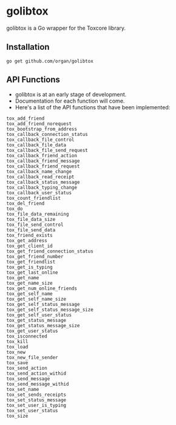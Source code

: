 golibtox
=================

golibtox is a Go wrapper for the Toxcore library.

## Installation
```go get github.com/organ/golibtox```

## API Functions
* golibtox is at an early stage of development.
* Documentation for each function will come.
* Here's a list of the API functions that have been implemented:

```
tox_add_friend
tox_add_friend_norequest
tox_bootstrap_from_address
tox_callback_connection_status
tox_callback_file_control
tox_callback_file_data
tox_callback_file_send_request
tox_callback_friend_action
tox_callback_friend_message
tox_callback_friend_request
tox_callback_name_change
tox_callback_read_receipt
tox_callback_status_message
tox_callback_typing_change
tox_callback_user_status
tox_count_friendlist
tox_del_friend
tox_do
tox_file_data_remaining
tox_file_data_size
tox_file_send_control
tox_file_send_data
tox_friend_exists
tox_get_address
tox_get_client_id
tox_get_friend_connection_status
tox_get_friend_number
tox_get_friendlist
tox_get_is_typing
tox_get_last_online
tox_get_name
tox_get_name_size
tox_get_num_online_friends
tox_get_self_name
tox_get_self_name_size
tox_get_self_status_message
tox_get_self_status_message_size
tox_get_self_user_status
tox_get_status_message
tox_get_status_message_size
tox_get_user_status
tox_isconnected
tox_kill
tox_load
tox_new
tox_new_file_sender
tox_save
tox_send_action
tox_send_action_withid
tox_send_message
tox_send_message_withid
tox_set_name
tox_set_sends_receipts
tox_set_status_message
tox_set_user_is_typing
tox_set_user_status
tox_size
```
